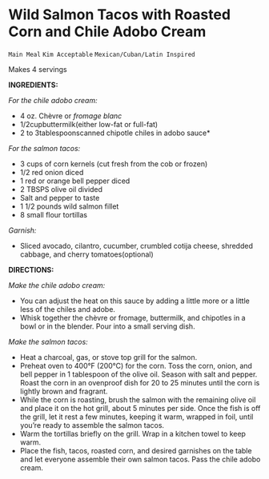 # Wild Salmon Tacos with Roasted Corn and Chile Adobo Cream

`Main Meal` `Kim Acceptable` `Mexican/Cuban/Latin Inspired`

Makes 4 servings

**INGREDIENTS:**

_For the chile adobo cream:_

- 4 oz. Chèvre or _fromage blanc_
- 1/2cupbuttermilk(either low-fat or full-fat)
-  2 to 3tablespoonscanned chipotle chiles in adobo sauce*

_For the salmon tacos:_

- 3 cups of corn kernels (cut fresh from the cob or frozen)
- 1/2 red onion diced
- 1 red or orange bell pepper diced
-  2 TBSPS olive oil divided 
-  Salt and pepper to taste
- 1 1/2 pounds wild salmon fillet
-  8 small flour tortillas

_Garnish:_

- Sliced avocado, cilantro, cucumber, crumbled cotija cheese, shredded cabbage, and cherry tomatoes(optional)

**DIRECTIONS:**

_Make the chile adobo cream:_

- You can adjust the heat on this sauce by adding a little more or a little less of the chiles and adobe.
- Whisk together the chèvre or fromage, buttermilk, and chipotles in a bowl or in the blender. Pour into a small serving dish.

_Make the salmon tacos:_

- Heat a charcoal, gas, or stove top grill for the salmon.
- Preheat oven to 400°F (200°C) for the corn. Toss the corn, onion, and bell pepper in 1 tablespoon of the olive oil. Season with salt and pepper. Roast the corn in an ovenproof dish for 20 to 25 minutes until the corn is lightly brown and fragrant.
- While the corn is roasting, brush the salmon with the remaining olive oil and place it on the hot grill, about 5 minutes per side. Once the fish is off the grill, let it rest a few minutes, keeping it warm, wrapped in foil, until you’re ready to assemble the salmon tacos.
- Warm the tortillas briefly on the grill. Wrap in a kitchen towel to keep warm.
- Place the fish, tacos, roasted corn, and desired garnishes on the table and let everyone assemble their own salmon tacos. Pass the chile adobo cream.
